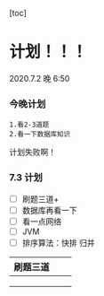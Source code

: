 [toc]

# 计划！！！

2020.7.2 晚 6:50

### 今晚计划 
    1.看2-3道题
    2.看一下数据库知识

计划失败啊！ 
###  7.3 计划

- [ ] 刷题三道+
- [ ] 数据库再看一下
- [ ] 看一点网络
- [ ] JVM
- [ ] 排序算法：快排 归并 

| 刷题三道 |      |      |
| -------- | ---- | ---- |
|          |      |      |
|          |      |      |
|          |      |      |

